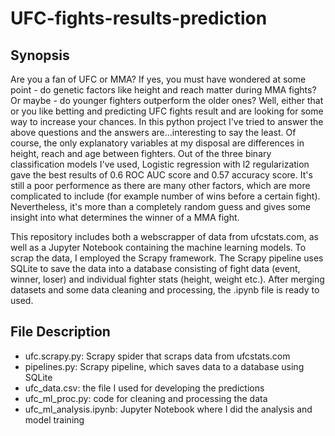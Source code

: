 # UFC-fights-results-prediction
## Synopsis
Are you a fan of UFC or MMA? If yes, you must have wondered at some point - do genetic factors like height and reach matter during MMA fights? Or maybe - do younger fighters outperform the older ones? Well, either that or you like betting and predicting UFC fights result and are looking for some way to increase your chances. In this python project I've tried to answer the above questions and the answers are...interesting to say the least. Of course, the only explanatory variables at my disposal are differences in height, reach and age between fighters. Out of the three binary classification models I've used, Logistic regression with l2 regularization gave the best results of 0.6 ROC AUC score and 0.57 accuracy score. It's still a poor performence as there are many other factors, which are more complicated to include (for example number of wins before a certain fight). Nevertheless, it's more than a completely random guess and gives some insight into what determines the winner of a MMA fight.

This repository includes both a webscrapper of data from ufcstats.com, as well as a Jupyter Notebook containing the machine learning models. To scrap the data, I employed the Scrapy framework. The Scrapy pipeline uses SQLite to save the data into a database consisting of fight data (event, winner, loser) and individual fighter stats (height, weight etc.). After merging datasets and some data cleaning and processing, the .ipynb file is ready to used.

## File Description
* ufc.scrapy.py: Scrapy spider that scraps data from ufcstats.com
* pipelines.py: Scrapy pipeline, which saves data to a database using SQLite
* ufc_data.csv: the file I used for developing the predictions
* ufc_ml_proc.py: code for cleaning and processing the data
* ufc_ml_analysis.ipynb: Jupyter Notebook where I did the analysis and model training
